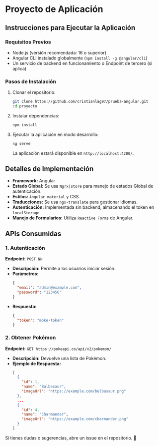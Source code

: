 # Proyecto de Aplicación

## Instrucciones para Ejecutar la Aplicación

### Requisitos Previos
- Node.js (versión recomendada: 16 o superior)
- Angular CLI instalado globalmente (`npm install -g @angular/cli`)
- Un servicio de backend en funcionamiento o Endpoint de tercero (si aplica)

### Pasos de Instalación
1. Clonar el repositorio:
   ```sh
   git clone https://github.com/cristianlag97/prueba-angular.git
   cd proyecto
   ```
2. Instalar dependencias:
   ```sh
   npm install
   ```
3. Ejecutar la aplicación en modo desarrollo:
   ```sh
   ng serve
   ```
   La aplicación estará disponible en `http://localhost:4200/`.

## Detalles de Implementación
- **Framework:** Angular
- **Estado Global:** Se usa `Ngrx|store` para manejo de estados Global de autenticación.
- **Estilos:** `Angular material` y CSS.
- **Traducciones:** Se usa `ngx-translate` para gestionar idiomas.
- **Autenticación:** Implementada sin backend, almacenando el token en `localStorage`.
- **Manejo de Formularios:** Utiliza `Reactive Forms` de Angular.

## APIs Consumidas

### 1. Autenticación
**Endpoint:** `POST NN`
- **Descripción:** Permite a los usuarios iniciar sesión.
- **Parámetros:**
  ```json
  {
    "email": "admin@example.com",
    "password": "123456"
  }
  ```
- **Respuesta:**
  ```json
  {
    "token": "moke-token"
  }
  ```

### 2. Obtener Pokémon
**Endpoint:** `GET https://pokeapi.co/api/v2/pokemon/`
- **Descripción:** Devuelve una lista de Pokémon.
- **Ejemplo de Respuesta:**
  ```json
  [
    {
      "id": 1,
      "name": "Bulbasaur",
      "imageUrl": "https://example.com/bulbasaur.png"
    },
    ...
    {
      "id": 4,
      "name": "Charmander",
      "imageUrl": "https://example.com/charmander.png"
    }
  ]
  ```

Si tienes dudas o sugerencias, abre un issue en el repositorio. 🚀


